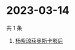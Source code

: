 # 2023-03-14

共 1 条

<!-- BEGIN -->
<!-- 最后更新时间 Tue Mar 14 2023 05:08:46 GMT+0800 (China Standard Time) -->

1. [杨紫琼获奥斯卡影后](https://www.zhihu.com/search?q=杨紫琼获奥斯卡影后)

<!-- END -->
